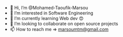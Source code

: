- 👋 Hi, I’m @Mohamed-Taoufik-Marsou
- 👀 I’m interested in Software Engineering
- 🌱 I’m currently learning Web dev 😍
- 💞️ I’m looking to collaborate on open source projects 
- 📫 How to reach me => marsoumtm@gmail.com


